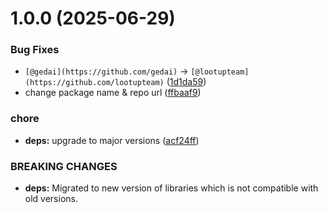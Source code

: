 # 1.0.0 (2025-06-29)


### Bug Fixes

* `[@gedai](https://github.com/gedai)` -> `[@lootupteam](https://github.com/lootupteam)` ([1d1da59](https://github.com/lootup-team/nestjs-tactical-design-amqp/commit/1d1da596a5a8886cd5e3893f39b82d663a486532))
* change package name & repo url ([ffbaaf9](https://github.com/lootup-team/nestjs-tactical-design-amqp/commit/ffbaaf930ca50196c9aabebf8f51dba75183a59e))


### chore

* **deps:** upgrade to major versions ([acf24ff](https://github.com/lootup-team/nestjs-tactical-design-amqp/commit/acf24ff33e1f720b84b5f1a85a2d215ebf64303b))


### BREAKING CHANGES

* **deps:** Migrated to new version of libraries which is not compatible with old versions.
